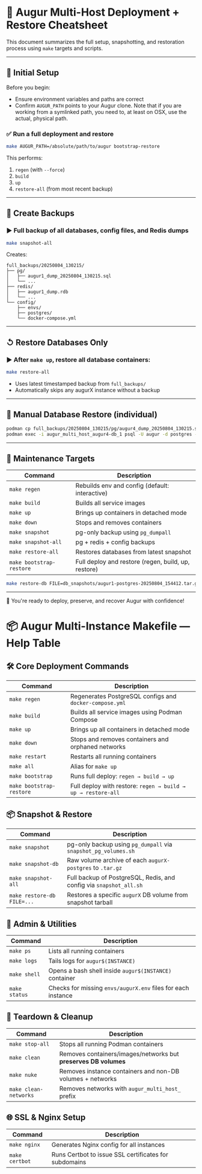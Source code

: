 # 🧠 Augur Multi-Host Deployment + Restore Cheatsheet

This document summarizes the full setup, snapshotting, and restoration process using `make` targets and scripts.

---

## 🔧 Initial Setup

Before you begin:

- Ensure environment variables and paths are correct
- Confirm `AUGUR_PATH` points to your Augur clone. Note that if you are working from a symlinked path, you need to, at least on OSX, use the actual, physical path. 

### ✅ Run a full deployment and restore

```bash
make AUGUR_PATH=/absolute/path/to/augur bootstrap-restore 
```

This performs:

1. `regen` (with `--force`)
2. `build`
3. `up`
4. `restore-all` (from most recent backup)

---

## 📅 Create Backups

### ▶️ Full backup of all databases, config files, and Redis dumps

```bash
make snapshot-all
```

Creates:

```
full_backups/20250804_130215/
├── pg/
│   ├── augur1_dump_20250804_130215.sql
│   └── ...
├── redis/
│   ├── augur1_dump.rdb
│   └── ...
└── config/
    ├── envs/
    ├── postgres/
    └── docker-compose.yml
```

---

## ↺ Restore Databases Only

### ▶️ After `make up`, restore all database containers:

```bash
make restore-all
```

- Uses latest timestamped backup from `full_backups/`
- Automatically skips any augurX instance without a backup

---

## 📆 Manual Database Restore (individual)

```bash
podman cp full_backups/20250804_130215/pg/augur4_dump_20250804_130215.sql augur_multi_host_augur4-db_1:/tmp/dump.sql
podman exec -i augur_multi_host_augur4-db_1 psql -U augur -d postgres -f /tmp/dump.sql
```

---

## 💪 Maintenance Targets

| Command                   | Description                                       |
|---------------------------|---------------------------------------------------|
| `make regen`              | Rebuilds env and config (default: interactive)   |
| `make build`              | Builds all service images                        |
| `make up`                 | Brings up containers in detached mode            |
| `make down`               | Stops and removes containers                     |
| `make snapshot`           | pg-only backup using `pg_dumpall`                |
| `make snapshot-all`       | pg + redis + config backups                      |
| `make restore-all`        | Restores databases from latest snapshot          |
| `make bootstrap-restore`  | Full deploy and restore (regen, build, up, restore) |

```bash
make restore-db FILE=db_snapshots/augur1-postgres-20250804_154412.tar.gz
```

---

🚀 You're ready to deploy, preserve, and recover Augur with confidence!

# 📦 Augur Multi-Instance Makefile — Help Table

## 🛠 Core Deployment Commands

| Command                   | Description                                                                 |
|---------------------------|-----------------------------------------------------------------------------|
| `make regen`              | Regenerates PostgreSQL configs and `docker-compose.yml`                    |
| `make build`              | Builds all service images using Podman Compose                             |
| `make up`                 | Brings up all containers in detached mode                                  |
| `make down`               | Stops and removes containers and orphaned networks                         |
| `make restart`            | Restarts all running containers                                             |
| `make all`                | Alias for `make up`                                                         |
| `make bootstrap`          | Runs full deploy: `regen → build → up`                                     |
| `make bootstrap-restore`  | Full deploy with restore: `regen → build → up → restore-all`               |

## 📦 Snapshot & Restore

| Command                     | Description                                                               |
|-----------------------------|---------------------------------------------------------------------------|
| `make snapshot`             | pg-only backup using `pg_dumpall` via `snapshot_pg_volumes.sh`            |
| `make snapshot-db`          | Raw volume archive of each `augurX-postgres` to `.tar.gz`                 |
| `make snapshot-all`         | Full backup of PostgreSQL, Redis, and config via `snapshot_all.sh`        |
| `make restore-db FILE=...`  | Restores a specific `augurX` DB volume from snapshot tarball              |

## 🧰 Admin & Utilities

| Command            | Description                                                      |
|--------------------|------------------------------------------------------------------|
| `make ps`          | Lists all running containers                                     |
| `make logs`        | Tails logs for `augur$(INSTANCE)`                                |
| `make shell`       | Opens a bash shell inside `augur$(INSTANCE)` container          |
| `make status`      | Checks for missing `envs/augurX.env` files for each instance     |

## 🧹 Teardown & Cleanup

| Command               | Description                                                               |
|------------------------|---------------------------------------------------------------------------|
| `make stop-all`        | Stops all running Podman containers                                       |
| `make clean`           | Removes containers/images/networks but **preserves DB volumes**          |
| `make nuke`            | Removes instance containers and non-DB volumes + networks                |
| `make clean-networks`  | Removes networks with `augur_multi_host_` prefix                         |

## 🌐 SSL & Nginx Setup

| Command          | Description                                             |
|------------------|---------------------------------------------------------|
| `make nginx`     | Generates Nginx config for all instances                |
| `make certbot`   | Runs Certbot to issue SSL certificates for subdomains  |